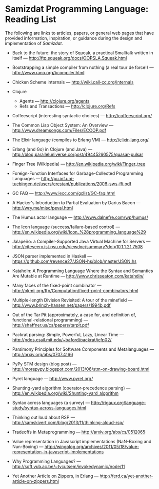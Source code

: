 Samizdat Programming Language: Reading List
===========================================

The following are links to articles, papers, or general web pages that
have provided information, inspiration, or guidance during the
design and implementation of *Samizdat*.

* Back to the future: the story of Squeak, a practical Smalltalk written in
  itself &mdash; <http://ftp.squeak.org/docs/OOPSLA.Squeak.html>

* Bootstrapping a simple compiler from nothing (a real tour de force!)
  &mdash; <http://www.rano.org/bcompiler.html>

* Chicken Scheme internals &mdash; <http://wiki.call-cc.org/Internals>

* Clojure
  * Agents &mdash; <http://clojure.org/agents>
  * Refs and Transactions &mdash; <http://clojure.org/Refs>

* Coffeescript (interesting syntactic choices) &mdash;
  <http://coffeescript.org/>

* The Common Lisp Object System: An Overview &mdash;
  <http://www.dreamsongs.com/Files/ECOOP.pdf>

* The Elixir language (compiles to Erlang VM) &mdash; <http://elixir-lang.org/>

* Erlang (and Go) in Clojure (and Java) &mdash;
  <http://blog.paralleluniverse.co/post/49445260575/quasar-pulsar>

* Finger Tree (Wikipedia) &mdash; <http://en.wikipedia.org/wiki/Finger_tree>

* Foreign-Function Interfaces for Garbage-Collected Programming Languages
  &mdash;
  <http://pu.inf.uni-tuebingen.de/users/crestani/publications/2008-sws-ffi.pdf>

* GC FAQ &mdash; <http://www.iecc.com/gclist/GC-faq.html>

* A Hacker's Introduction to Partial Evaluation by Darius Bacon &mdash;
  <http://wry.me/misc/peval.html>

* The Humus actor language &mdash; <http://www.dalnefre.com/wp/humus/>

* The Icon language (success/failure-based control) &mdash;
  <http://en.wikipedia.org/wiki/Icon_%28programming_language%29>

* Jalapeño: a Compiler-Supported Java Virtual Machine for Servers &mdash;
  <http://citeseerx.ist.psu.edu/viewdoc/summary?doi=10.1.1.21.7508>

* JSON parser implemented in Haskell &mdash;
  <https://github.com/revence27/JSON-hs/blob/master/JSON.hs>

* Katahdin: A Programming Language Where the Syntax and Semantics Are
  Mutable at Runtime &mdash; <http://www.chrisseaton.com/katahdin/>

* Many faces of the fixed-point combinator &mdash;
  <http://okmij.org/ftp/Computation/fixed-point-combinators.html>

* Multiple-length Division Revisited: A tour of the minefield &mdash;
  <http://www.brinch-hansen.net/papers/1994b.pdf>

* Out of the Tar Pit (approximately, a case for, and definition of,
  functional-relational programming) &mdash;
  <http://shaffner.us/cs/papers/tarpit.pdf>

* Packrat parsing: Simple, Powerful, Lazy, Linear Time &mdash;
  <http://pdos.csail.mit.edu/~baford/packrat/icfp02/>

* Parsimony Principles for Software Components and Metalanguages &mdash;
  <http://arxiv.org/abs/0707.4166>

* PyPy STM design (blog post) &mdash;
  <http://morepypy.blogspot.com/2013/06/stm-on-drawing-board.html>

* Pyret language &mdash;
  <http://www.pyret.org/>

* Shunting-yard algorithm (operator-precedence parsing) &mdash;
  <http://en.wikipedia.org/wiki/Shunting-yard_algorithm>

* Syntax across languages (a survey) &mdash;
  <http://rigaux.org/language-study/syntax-across-languages.html>

* Thinking out loud about RSP &mdash;
  <http://samskivert.com/blog/2013/11/thinking-aloud-rsp/>

* Tradeoffs in Metaprogramming &mdash;
  <http://arxiv.org/abs/cs/0512065>

* Value representation in Javascript implementations (NaN-Boxing and
  Nun-Boxing) &mdash;
  <http://wingolog.org/archives/2011/05/18/value-representation-in-javascript-implementations>

* Why Programming Languages? &mdash;
  <http://soft.vub.ac.be/~tvcutsem/invokedynamic/node/11>

* Yet Another Article on Zippers, in Erlang &mdash;
  <http://ferd.ca/yet-another-article-on-zippers.html>

